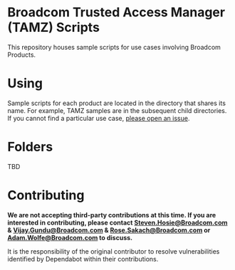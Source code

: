 # Broadcom Trusted Access Manager (TAMZ) Scripts
This repository houses sample scripts for use cases involving Broadcom Products.

# Using
Sample scripts for each product are located in the directory that shares its name. For example, TAMZ samples are in the subsequent child directories. If you cannot find a particular use case, [please open an issue](https://github.com/BroadcomMFD/broadcom-product-scripts/issues/new).

# Folders
TBD

# Contributing
**We are not accepting third-party contributions at this time. If you are interested in contributing, please contact Steven.Hosie@Broadcom.com & Vijay.Gundu@Broadcom.com & Rose.Sakach@Broadcom.com or Adam.Wolfe@Broadcom.com to discuss.**

It is the responsibility of the original contributor to resolve vulnerabilities identified by Dependabot within their contributions.
